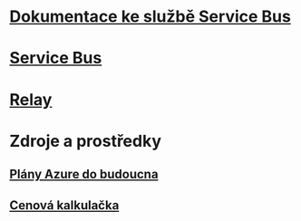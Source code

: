 # [Dokumentace ke službě Service Bus](index.md)
# [Service Bus](/azure/service-bus-messaging)
# [Relay](/azure/service-bus-relay)
# Zdroje a prostředky
## [Plány Azure do budoucna](https://azure.microsoft.com/roadmap/?category=enterprise-integration)
## [ Cenová kalkulačka](https://azure.microsoft.com/pricing/calculator/)
